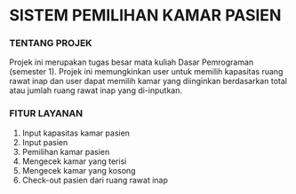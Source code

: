 # SISTEM PEMILIHAN KAMAR PASIEN

### TENTANG PROJEK
Projek ini merupakan tugas besar mata kuliah Dasar Pemrograman (semester 1). Projek ini memungkinkan user untuk memilih kapasitas ruang rawat inap dan user dapat memilih kamar yang diinginkan berdasarkan total atau jumlah ruang rawat inap yang di-inputkan.

### FITUR LAYANAN
1. Input kapasitas kamar pasien
2. Input pasien
3. Pemilihan kamar pasien
4. Mengecek kamar yang terisi
5. Mengecek kamar yang kosong
6. Check-out pasien dari ruang rawat inap
